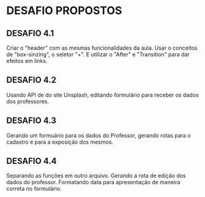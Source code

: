 # DESAFIO PROPOSTOS

## DESAFIO 4.1

Criar o "header" com as mesmas funcionalidades da aula. Usar o conceitos de "box-sinzing", o seletor "+".
E utilizar o "After" e "Transition" para dar efeitos em links.

## DESAFIO 4.2

Usando API de do site Unsplash, editando formulário para receber os dados dos professores.

## DESAFIO 4.3

Gerando um formuário para os dados do Professor, gerando rotas para o cadastro e para a exposição dos mesmos.

## DESAFIO 4.4

Separando as funções em outro arquivo. Gerando a rota de edição dos dados do professor. Formatando data para apresentação de maneira correta no formulário.